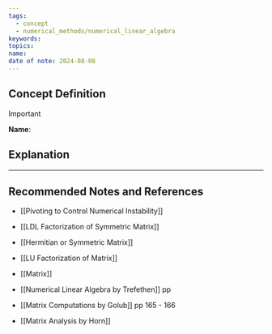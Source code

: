 ```yaml
---
tags:
  - concept
  - numerical_methods/numerical_linear_algebra
keywords: 
topics: 
name: 
date of note: 2024-08-08
---
```


## Concept Definition

>[!important]
>**Name**: 



## Explanation





-----------
##  Recommended Notes and References


- [[Pivoting to Control Numerical Instability]]
- [[LDL Factorization of Symmetric Matrix]]
- [[Hermitian or Symmetric Matrix]]
- [[LU Factorization of Matrix]]
- [[Matrix]]




- [[Numerical Linear Algebra by Trefethen]] pp
- [[Matrix Computations by Golub]] pp 165 - 166
- [[Matrix Analysis by Horn]]